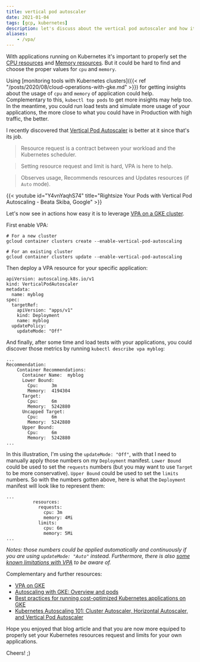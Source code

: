 ```yaml
---
title: vertical pod autoscaler
date: 2021-01-04
tags: [gcp, kubernetes]
description: let's discuss about the vertical pod autoscaler and how it could help setting your Kubernetes resources request and limits.
aliases:
    - /vpa/
---
```

With applications running on Kubernetes it's important to properly set the [CPU resources](https://kubernetes.io/docs/tasks/configure-pod-container/assign-cpu-resource/) and [Memory resources](https://kubernetes.io/docs/tasks/configure-pod-container/assign-memory-resource/). But it could be hard to find and choose the proper values for `cpu` and `memory`. 

Using [monitoring tools with Kubernetes clusters]({{< ref "/posts/2020/08/cloud-operations-with-gke.md" >}}) for getting insights about the usage of `cpu` and `memory` of application could help. Complementary to this, `kubectl top pods` to get more insights may help too. In the meantime, you could run load tests and simulate more usage of your applications, the more close to what you could have in Production with high traffic, the better.

I recently discovered that [Vertical Pod Autoscaler](https://github.com/kubernetes/autoscaler/tree/master/vertical-pod-autoscaler) is better at it since that's its job.

> Resource request is a contract between your workload and the Kubernetes scheduler.

> Setting resource request and limit is hard, VPA is here to help.

> Observes usage, Recommends resources and Updates resources (if `Auto` mode).

{{< youtube id="Y4vnYaqhS74" title="Rightsize Your Pods with Vertical Pod Autoscaling - Beata Skiba, Google" >}}

Let's now see in actions how easy it is to leverage [VPA on a GKE cluster](https://cloud.google.com/kubernetes-engine/docs/how-to/vertical-pod-autoscaling).

First enable VPA:
```
# For a new cluster
gcloud container clusters create --enable-vertical-pod-autoscaling

# For an existing cluster
gcloud container clusters update --enable-vertical-pod-autoscaling
```

Then deploy a VPA resource for your specific application:
```
apiVersion: autoscaling.k8s.io/v1
kind: VerticalPodAutoscaler
metadata:
  name: myblog
spec:
  targetRef:
    apiVersion: "apps/v1"
    kind: Deployment
    name: myblog
  updatePolicy:
    updateMode: "Off"
```

And finally, after some time and load tests with your applications, you could discover those metrics by running `kubectl describe vpa myblog`:
```
...
Recommendation:
    Container Recommendations:
      Container Name:  myblog
      Lower Bound:
        Cpu:     3m
        Memory:  4194304
      Target:
        Cpu:     6m
        Memory:  5242880
      Uncapped Target:
        Cpu:     6m
        Memory:  5242880
      Upper Bound:
        Cpu:     6m
        Memory:  5242880
...
```

In this illustration, I'm using the `updateMode: "Off"`, with that I need to manually apply those numbers on my `Deployment` manifest. `Lower Bound` could be used to set the `requests` numbers (but you may want to use `Target` to be more conservative). `Upper Bound` could be used to set the `limits` numbers. So with the numbers gotten above, here is what the `Deployment` manifest will look like to represent them:
```
...
          resources:
            requests:
              cpu: 3m
              memory: 4Mi
            limits:
              cpu: 6m
              memory: 5Mi
...
```

_Notes: those numbers could be applied automatically and continuously if you are using `updateMode: "Auto"` instead. Furthermore, there is also [some known limitations with VPA](https://cloud.google.com/kubernetes-engine/docs/concepts/verticalpodautoscaler#limitations_for_vertical_pod_autoscaling) to be aware of._

Complementary and further resources:
- [VPA on GKE](https://cloud.google.com/kubernetes-engine/docs/concepts/verticalpodautoscaler)
- [Autoscaling with GKE: Overview and pods](https://youtu.be/7naCIxIaV1M)
- [Best practices for running cost-optimized Kubernetes applications on GKE](https://cloud.google.com/solutions/best-practices-for-running-cost-effective-kubernetes-applications-on-gke#vertical_pod_autoscaler)
- [Kubernetes Autoscaling 101: Cluster Autoscaler, Horizontal Autoscaler, and Vertical Pod Autoscaler](https://www.cncf.io/blog/2019/10/29/kubernetes-autoscaling-101-cluster-autoscaler-horizontal-autoscaler-and-vertical-pod-autoscaler/)

Hope you enjoyed that blog article and that you are now more equiped to properly set your Kubernetes resources request and limits for your own applications.

Cheers! ;)